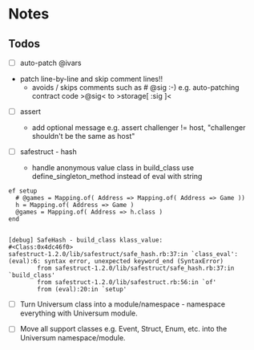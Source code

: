 # Notes

## Todos



- [ ]  auto-patch @ivars
  - patch line-by-line and skip comment lines!!
    - avoids / skips comments such as # @sig :-)
      e.g. auto-patching contract code >@sig< to >storage[ :sig ]<


- [ ] assert
  - add optional message e.g.
    assert challenger != host, "challenger shouldn't be the same as host"

- [ ] safestruct - hash 
  - handle anonymous value class in build_class 
    use define_singleton_method instead of eval with string

```
ef setup
  # @games = Mapping.of( Address => Mapping.of( Address => Game ))
  h = Mapping.of( Address => Game )
  @games = Mapping.of( Address => h.class )
end


[debug] SafeHash - build_class klass_value:
#<Class:0x4dc46f0>
safestruct-1.2.0/lib/safestruct/safe_hash.rb:37:in `class_eval': (eval):6: syntax error, unexpected keyword_end (SyntaxError)
        from safestruct-1.2.0/lib/safestruct/safe_hash.rb:37:in `build_class'
        from safestruct-1.2.0/lib/safestruct.rb:56:in `of'
        from (eval):20:in `setup'
```

- [ ] Turn Universum class into a module/namespace - namespace everything with Universum module.
- [ ] Move all support classes e.g. Event, Struct, Enum, etc. into the Universum namespace/module.


